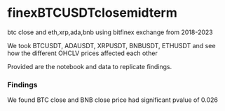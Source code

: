 # finexBTCUSDTclosemidterm
btc close and eth,xrp,ada,bnb using bitfinex exchange from 2018-2023

We took BTCUSDT, ADAUSDT, XRPUSDT, BNBUSDT, ETHUSDT and see how the different OHCLV prices affected each other 

Provided are the notebook and data to replicate findings.

### Findings
We found BTC close and BNB close price had significant pvalue of 0.026
